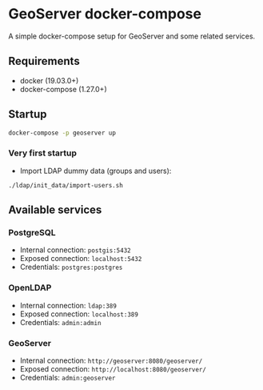 # GeoServer docker-compose

A simple docker-compose setup for GeoServer and some related services.

## Requirements

* docker (19.03.0+)
* docker-compose (1.27.0+)

## Startup

```bash
docker-compose -p geoserver up
```

### Very first startup

* Import LDAP dummy data (groups and users):

`./ldap/init_data/import-users.sh`

## Available services

### PostgreSQL

* Internal connection: `postgis:5432`
* Exposed connection: `localhost:5432`
* Credentials: `postgres:postgres`

### OpenLDAP

* Internal connection: `ldap:389`
* Exposed connection: `localhost:389`
* Credentials: `admin:admin`

### GeoServer

* Internal connection: `http://geoserver:8080/geoserver/`
* Exposed connection: `http://localhost:8080/geoserver/`
* Credentials: `admin:geoserver`
